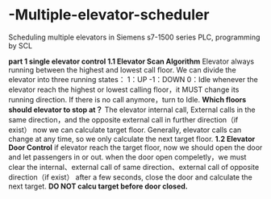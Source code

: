 # -Multiple-elevator-scheduler
 Scheduling multiple elevators in Siemens s7-1500 series PLC, programming by SCL 

**part 1 single elevator control
1.1  Elevator Scan Algorithm**
    Elevator always running between the highest and lowest call floor.
    We can divide the elevator into three running states： 1：UP  -1：DOWN  0：Idle
    whenever the elevator reach the highest or lowest calling floor，it MUST change its running direction. If there is no call anymore，turn to Idle.
    **Which floors should elevator to stop at？**
    The elevator internal call, External calls in the same direction，and the opposite external call in further direction（if exist）
    now we can calculate target floor. Generally, elevator calls can change at any time, so we only calculate the next target floor.
**1.2 Elevator Door Control**
    if elevator reach the target floor, now we should open the door and let passengers in or out.
    when the door open compeletly，we must clear the internal、external call of same direction、external call of opposite direction（if exist）
    after a few seconds, close the door and calculate the next target.
    **DO NOT calcu target before door closed.**
